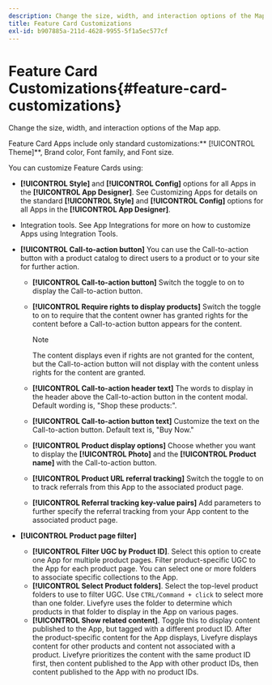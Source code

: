 ```yaml
---
description: Change the size, width, and interaction options of the Map app.
title: Feature Card Customizations
exl-id: b907885a-211d-4628-9955-5f1a5ec577cf
---
```

# Feature Card Customizations{#feature-card-customizations}

Change the size, width, and interaction options of the Map app.

<!-- 
r_feature_card_customization.dita
 -->

Feature Card Apps include only standard customizations:** [!UICONTROL Theme]**, Brand color, Font family, and Font size.

You can customize Feature Cards using:

* **[!UICONTROL Style]** and **[!UICONTROL Config]** options for all Apps in the **[!UICONTROL App Designer]**. See Customizing Apps for details on the standard **[!UICONTROL Style]** and **[!UICONTROL Config]** options for all Apps in the **[!UICONTROL App Designer]**.

* Integration tools. See App Integrations for more on how to customize Apps using Integration Tools.
* **[!UICONTROL Call-to-action button]** You can use the Call-to-action button with a product catalog to direct users to a product or to your site for further action.

  * **[!UICONTROL Call-to-action button]** Switch the toggle to on to display the Call-to-action button.
  * **[!UICONTROL Require rights to display products]** Switch the toggle to on to require that the content owner has granted rights for the content before a Call-to-action button appears for the content.

    >[!NOTE]
    >
    >The content displays even if rights are not granted for the content, but the Call-to-action button will not display with the content unless rights for the content are granted.

  * **[!UICONTROL Call-to-action header text]** The words to display in the header above the Call-to-action button in the content modal. Default wording is, "Shop these products:".
  * **[!UICONTROL Call-to-action button text]** Customize the text on the Call-to-action button. Default text is, "Buy Now."
  * **[!UICONTROL Product display options]** Choose whether you want to display the **[!UICONTROL Photo]** and the **[!UICONTROL Product name]** with the Call-to-action button. 
  * **[!UICONTROL Product URL referral tracking]** Switch the toggle to on to track referrals from this App to the associated product page.
  * **[!UICONTROL Referral tracking key-value pairs]** Add parameters to further specify the referral tracking from your App content to the associated product page.

* **[!UICONTROL Product page filter]**

  * **[!UICONTROL Filter UGC by Product ID]**. Select this option to create one App for multiple product pages. Filter product-specific UGC to the App for each product page. You can select one or more folders to associate specific collections to the App.
  * **[!UICONTROL Select Product folders]**. Select the top-level product folders to use to filter UGC. Use `CTRL/Command + click` to select more than one folder. Livefyre uses the folder to determine which products in that folder to display in the App on various pages.
  * **[!UICONTROL Show related content]**. Toggle this to display content published to the App, but tagged with a different product ID. After the product-specific content for the App displays, Livefyre displays content for other products and content not associated with a product. Livefyre prioritizes the content with the same product ID first, then content published to the App with other product IDs, then content published to the App with no product IDs.
